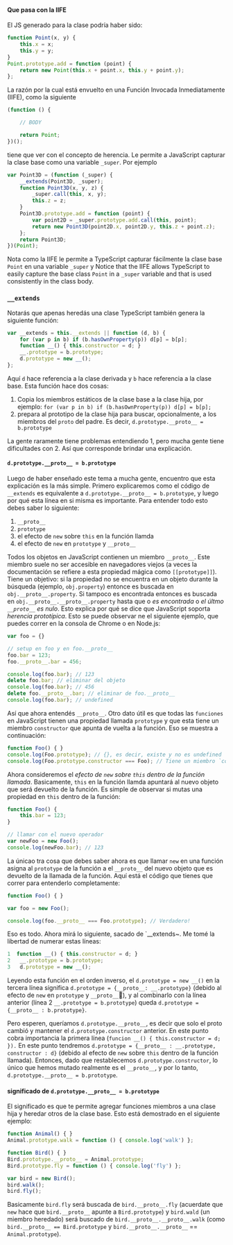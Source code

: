 #### Que pasa con la IIFE
El JS generado para la clase podría haber sido:
```ts
function Point(x, y) {
    this.x = x;
    this.y = y;
}
Point.prototype.add = function (point) {
    return new Point(this.x + point.x, this.y + point.y);
};
```
La razón por la cual está envuelto en una Función Invocada Inmediatamente (IIFE), como la siguiente

```ts
(function () {

    // BODY

    return Point;
})();
```

tiene que ver con el concepto de herencia. Le permite a JavaScript capturar la clase base como una variable `_super`. Por ejemplo

```ts
var Point3D = (function (_super) {
    __extends(Point3D, _super);
    function Point3D(x, y, z) {
        _super.call(this, x, y);
        this.z = z;
    }
    Point3D.prototype.add = function (point) {
        var point2D = _super.prototype.add.call(this, point);
        return new Point3D(point2D.x, point2D.y, this.z + point.z);
    };
    return Point3D;
})(Point);
```
Nota como la IIFE le permite a TypeScript capturar fácilmente la clase base `Point` en una variable `_super` y 
Notice that the IIFE allows TypeScript to easily capture the base class `Point` in a `_super` variable and that is used consistently in the class body.

### `__extends`
Notarás que apenas heredás una clase TypeScript también genera la siguiente función:

```ts
var __extends = this.__extends || function (d, b) {
    for (var p in b) if (b.hasOwnProperty(p)) d[p] = b[p];
    function __() { this.constructor = d; }
    __.prototype = b.prototype;
    d.prototype = new __();
};
```
Aquí `d` hace referencia a la clase derivada y `b` hace referencia a la clase base. Esta función hace dos cosas:
1. Copia los miembros estáticos de la clase base a la clase hija, por ejemplo: `for (var p in b) if (b.hasOwnProperty(p)) d[p] = b[p];`
2. prepara al prototipo de la clase hija  para buscar, opcionalmente, a los miembros del `proto` del padre. Es decir, `d.prototype.__proto__ = b.prototype`

La gente raramente tiene problemas entendiendo 1, pero mucha gente tiene dificultades con 2. Así que corresponde brindar una explicación.

#### `d.prototype.__proto__ = b.prototype`

Luego de haber enseñado este tema a mucha gente, encuentro que esta explicación es la más simple. Primero explicaremos como el código de `__extends` es equivalente a `d.prototype.__proto__ = b.prototype`, y luego por qué esta línea en si misma es importante. Para entender todo esto debes saber lo siguiente: 

1. `__proto__`
1. `prototype`
1. el efecto de `new` sobre `this` en la función llamda
1. el efecto de `new` en `prototype` y `__proto__`

Todos los objetos en JavaScript contienen un miembro `__proto__`. Este miembro suele no ser accesible en navegadores viejos (a veces la documentación se refiere a esta propiedad mágica como `[[prototype]]`). Tiene un objetivo: si la propiedad no se encuentra en un objeto durante la búsqueda (ejemplo, `obj.property`) entonce es buscada en `obj.__proto__.property`. Si tampoco es encontrada entonces es buscada en `obj.__proto__.__proto__.property` hasta que o *es encontrada* o *el últmo `__proto__` es nulo*. Esto explica por qué se dice que JavaScript soporta *herencia prototípica*. Esto se puede observar ne el siguiente ejemplo, que puedes correr en la consola de Chrome o en Node.js:

```ts
var foo = {}

// setup en foo y en foo.__proto__
foo.bar = 123;
foo.__proto__.bar = 456;

console.log(foo.bar); // 123
delete foo.bar; // eliminar del objeto
console.log(foo.bar); // 456
delete foo.__proto__.bar; // eliminar de foo.__proto__
console.log(foo.bar); // undefined
```

Así que ahora entendés `__proto__`. Otro dato útil es que todas las `funciones` en JavaScript tienen una propiedad llamada `prototype` y que esta tiene un miembro `constructor` que apunta de vuelta a la función. Eso se muestra a continuación:

```ts
function Foo() { }
console.log(Foo.prototype); // {}, es decir, existe y no es undefined
console.log(Foo.prototype.constructor === Foo); // Tiene un miembro `constructor`que apunta de vuelta a la función
```

Ahora consideremos el *efecto de `new` sobre `this` dentro de la función llamada*. Basicamente, `this` en la función llamda apuntará al nuevo objeto que será devuelto de la función. Es simple de observar si mutas una propiedad en `this` dentro de la función:

```ts
function Foo() {
    this.bar = 123;
}

// llamar con el nuevo operador
var newFoo = new Foo();
console.log(newFoo.bar); // 123
```

La únicao tra cosa que debes saber ahora es que llamar `new` en una función asigna al `prototype` de la función a el `__proto__` del nuevo objeto que es devuelto de la llamada de la función. Aquí está el código que tienes que correr para  entenderlo completamente:

```ts
function Foo() { }

var foo = new Foo();

console.log(foo.__proto__ === Foo.prototype); // Verdadero!
```

Eso es todo. Ahora mirá lo siguiente, sacado de `__extends~. Me tomé la libertad de numerar estas líneas:

```ts
1  function __() { this.constructor = d; }
2   __.prototype = b.prototype;
3   d.prototype = new __();
```

Leyendo esta función en el orden inverso, el `d.prototype = new __()` en la tercera línea significa `d.prototype = {__proto__: __.prototype}` (debido al efecto de `new` en `prototype` y `__proto__`), y al combinarlo con la línea anterior (línea 2 `__.prototype = b.prototype`) queda `d.prototype = {__proto__ : b.prototype}`.

Pero esperen, queríamos `d.prototype.__proto__`, es decir que solo el proto cambió y mantener el `d.prototype.constructor` anterior. En este punto cobra importancia la primera línea (`funcion __() { this.constructor = d; }).` En este punto tendremos `d.prototype = {__proto__ : __.prototype, constructor : d}` (debido al efecto de `new` sobre `this` dentro de la función llamada). Entonces, dado que restablecemos `d.prototype.constructor`, lo único que hemos mutado realmente es el `__proto__`, y por lo tanto, `d.prototype.__proto__ = b.prototype`.

#### significado de `d.prototype.__proto__ = b.prototype`

El significado es que te permite agregar funciones miembros a una clase hija y heredar otros de la clase base. Esto está demostrado en el siguiente ejemplo:

```ts
function Animal() { }
Animal.prototype.walk = function () { console.log('walk') };

function Bird() { }
Bird.prototype.__proto__ = Animal.prototype;
Bird.prototype.fly = function () { console.log('fly') };

var bird = new Bird();
bird.walk();
bird.fly();
```
Basicamente `bird.fly` será buscada de `bird.__proto__.fly` (acuerdate que `new` hace que `bird.__proto__` apunte a `Bird.prototype`) y `bird.wald` (un miembro heredado) será buscado de `bird.__proto__.__proto__.walk` (como `bird.__proto__ == Bird.prototype` y `bird.__proto__.__proto__` == `Animal.prototype`).
